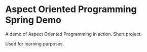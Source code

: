 # Aspect Oriented Programming Spring Demo

A demo of Aspect Oriented Programming in action. Short project.

Used for learning purposes.
